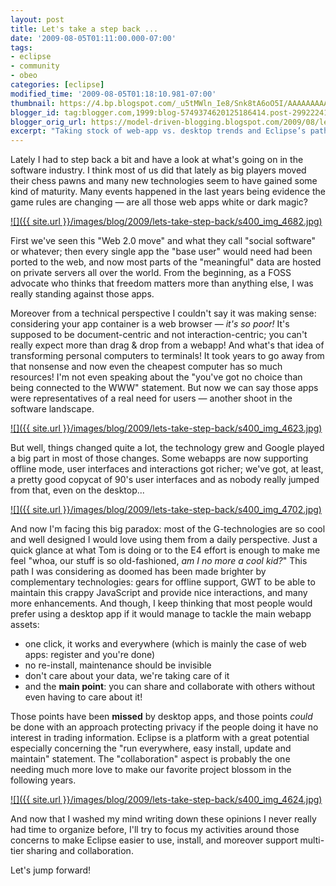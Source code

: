 ```yaml
---
layout: post
title: Let's take a step back ...
date: '2009-08-05T01:11:00.000-07:00'
tags:
- eclipse
- community
- obeo
categories: [eclipse]
modified_time: '2009-08-05T01:18:10.981-07:00'
thumbnail: https://4.bp.blogspot.com/_u5tMWln_Ie8/Snk8tA6oO5I/AAAAAAAAAKo/e0ZoGnCoAhE/s72-c/img_4682.jpg
blogger_id: tag:blogger.com,1999:blog-5749374620125186414.post-2992224150856306838
blogger_orig_url: https://model-driven-blogging.blogspot.com/2009/08/lets-take-step-back.html
excerpt: "Taking stock of web‑app vs. desktop trends and Eclipse’s path to easy install, updates, and collaboration—for platform builders deciding where to invest now."
---
```


Lately I had to step back a bit and have a look at what's going on in the software industry. I think most of us did that lately as big players moved their chess pawns and many new technologies seem to have gained some kind of maturity. Many events happened in the last years being evidence the game rules are changing — are all those web apps white or dark magic?

[![]({{ site.url }}/images/blog/2009/lets-take-step-back/s400_img_4682.jpg)](https://4.bp.blogspot.com/_u5tMWln_Ie8/Snk8tA6oO5I/AAAAAAAAAKo/e0ZoGnCoAhE/s1600-h/img_4682.jpg)

First we've seen this "Web 2.0 move" and what they call "social software" or whatever; then every single app the "base user" would need had been ported to the web, and now most parts of the "meaningful" data are hosted on private servers all over the world. From the beginning, as a FOSS advocate who thinks that freedom matters more than anything else, I was really standing against those apps.

Moreover from a technical perspective I couldn't say it was making sense: considering your app container is a web browser — _it's so poor!_ It's supposed to be document-centric and not interaction-centric; you can't really expect more than drag & drop from a webapp! And what's that idea of transforming personal computers to terminals! It took years to go away from that nonsense and now even the cheapest computer has so much resources! I'm not even speaking about the "you've got no choice than being connected to the WWW" statement. But now we can say those apps were representatives of a real need for users — another shoot in the software landscape.

[![]({{ site.url }}/images/blog/2009/lets-take-step-back/s400_img_4623.jpg)](https://2.bp.blogspot.com/_u5tMWln_Ie8/Snk8_LoCH2I/AAAAAAAAAKw/_CfmPV6GIyU/s1600-h/img_4623.jpg)

But well, things changed quite a lot, the technology grew and Google played a big part in most of those changes. Some webapps are now supporting offline mode, user interfaces and interactions got richer; we've got, at least, a pretty good copycat of 90's user interfaces and as nobody really jumped from that, even on the desktop...

[![]({{ site.url }}/images/blog/2009/lets-take-step-back/s400_img_4702.jpg)](https://4.bp.blogspot.com/_u5tMWln_Ie8/Snk9ofunjnI/AAAAAAAAALA/HYnEvChEPP0/s1600-h/img_4702.jpg)

And now I'm facing this big paradox: most of the G-technologies are so cool and well designed I would love using them from a daily perspective. Just a quick glance at what Tom is doing or to the E4 effort is enough to make me feel "whoa, our stuff is so old-fashioned, _am I no more a cool kid?_" This path I was considering as doomed has been made brighter by complementary technologies: gears for offline support, GWT to be able to maintain this crappy JavaScript and provide nice interactions, and many more enhancements. And though, I keep thinking that most people would prefer using a desktop app if it would manage to tackle the main webapp assets:

- one click, it works and everywhere (which is mainly the case of web apps: register and you're done)
- no re-install, maintenance should be invisible
- don't care about your data, we're taking care of it
- and the **main point**: you can share and collaborate with others without even having to care about it!

Those points have been **missed** by desktop apps, and those points _could_ be done with an approach protecting privacy if the people doing it have no interest in trading information. Eclipse is a platform with a great potential especially concerning the "run everywhere, easy install, update and maintain" statement. The "collaboration" aspect is probably the one needing much more love to make our favorite project blossom in the following years.

[![]({{ site.url }}/images/blog/2009/lets-take-step-back/s400_img_4624.jpg)](https://1.bp.blogspot.com/_u5tMWln_Ie8/Snk9ThFfHmI/AAAAAAAAAK4/0cL9X1EmkBc/s1600-h/img_4624.jpg)

And now that I washed my mind writing down these opinions I never really had time to organize before, I'll try to focus my activities around those concerns to make Eclipse easier to use, install, and moreover support multi-tier sharing and collaboration.

Let's jump forward!
